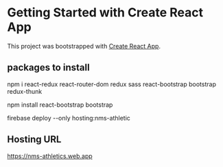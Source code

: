 # Getting Started with Create React App

This project was bootstrapped with [Create React App](https://github.com/facebook/create-react-app).

## packages to install

 npm i react-redux react-router-dom redux sass react-bootstrap bootstrap redux-thunk

 npm install react-bootstrap bootstrap

 firebase deploy --only hosting:nms-athletic

 ## Hosting URL
 https://nms-athletics.web.app

 


